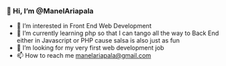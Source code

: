### 👋 Hi, I’m @ManelAriapala
- 👀 I’m interested in Front End Web Development
- 🌱 I’m currently learning php so that I can tango all the way to Back End either in Javascript or PHP cause salsa is also just as fun
- 💞️ I’m looking for my very first web development job
- 📫 How to reach me manelariapala@gmail.com

<!---
ManelAriapala/ManelAriapala is a ✨ special ✨ repository because its `README.md` (this file) appears on your GitHub profile.
You can click the Preview link to take a look at your changes.
--->
